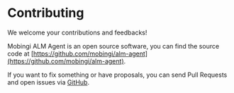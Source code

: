 # Contributing

We welcome your contributions and feedbacks!

Mobingi ALM Agent is an open source software, you can find the source code at [https://github.com/mobingi/alm-agent](https://github.com/mobingi/alm-agent).

If you want to fix something or have proposals, you can send Pull Requests and open issues via [GitHub](https://github.com/mobingi/alm-agent).

